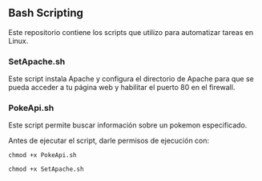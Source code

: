 ## Bash Scripting
Este repositorio contiene los scripts que utilizo para automatizar tareas en Linux.

### SetApache.sh
Este script instala Apache y configura el directorio de Apache para que se pueda acceder a tu página web y habilitar el puerto 80 en el firewall.

### PokeApi.sh
Este script permite buscar información sobre un pokemon especificado.



Antes de ejecutar el script, darle permisos de ejecución con:
```
chmod +x PokeApi.sh 
```
```
chmod +x SetApache.sh
```
